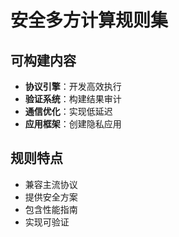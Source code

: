 # 安全多方计算规则集

## 可构建内容

* **协议引擎**：开发高效执行
* **验证系统**：构建结果审计
* **通信优化**：实现低延迟
* **应用框架**：创建隐私应用

## 规则特点

- 兼容主流协议
- 提供安全方案
- 包含性能指南
- 实现可验证

